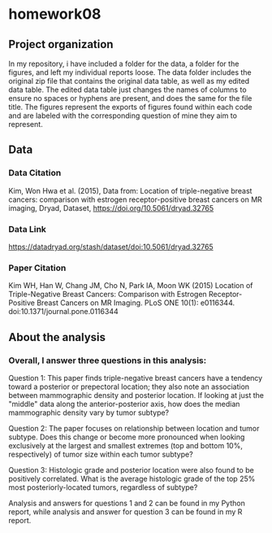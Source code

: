 # homework08
 ## Project organization
 In my repository, i have included a folder for the data, a folder for the figures, and left my individual reports loose. The data folder includes the original zip file that contains the original data table, as well as my edited data table. The edited data table just changes the names of columns to ensure no spaces or hyphens are present, and does the same for the file title. The figures represent the exports of figures found within each code and are labeled with the corresponding question of mine they aim to represent.

## Data

### Data Citation

Kim, Won Hwa et al. (2015), Data from: Location of triple-negative breast cancers: comparison with estrogen receptor-positive breast cancers on MR imaging, Dryad, Dataset, https://doi.org/10.5061/dryad.32765

### Data Link

https://datadryad.org/stash/dataset/doi:10.5061/dryad.32765

### Paper Citation

Kim WH, Han W, Chang JM, Cho N, Park IA, Moon WK (2015) Location of Triple-Negative Breast Cancers: Comparison with Estrogen Receptor-Positive Breast Cancers on MR Imaging. PLoS ONE 10(1): e0116344. doi:10.1371/journal.pone.0116344

## About the analysis

### Overall, I answer three questions in this analysis: 

Question 1: This paper finds triple-negative breast cancers have a tendency toward a posterior or prepectoral location; they also note an association between mammographic density and posterior location. If looking at just the "middle" data along the anterior-posterior axis, how does the median mammographic density vary by tumor subtype?

Question 2: The paper focuses on relationship between location and tumor subtype. Does this change or become more pronounced when looking exclusively at the largest and smallest extremes (top and bottom 10%, respectively) of tumor size within each tumor subtype?

Question 3: Histologic grade and posterior location were also found to be positively correlated. What is the average histologic grade of the top 25% most posteriorly-located tumors, regardless of subtype?

Analysis and answers for questions 1 and 2 can be found in my Python report, while analysis and answer for question 3 can be found in my R report. 
